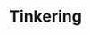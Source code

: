 ---
title: Tinkering
layout: collection
permalink: /tinkering/
collection: tinkering
entries_layout: grid
classes: wide
---